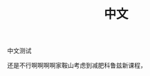 ﻿---
layout: post
title: 中文
description: "description"
modified: 2013-05-31
category: articles
tags: [sample post]
image:
  feature: so-simple-sample-image-1.jpg
  credit: Michael Rose
  creditlink: http://mademistakes.com
comments: true
share: true
---

中文测试 

还是不行啊啊啊啊家鞍山考虑到减肥科鲁兹新课程，
